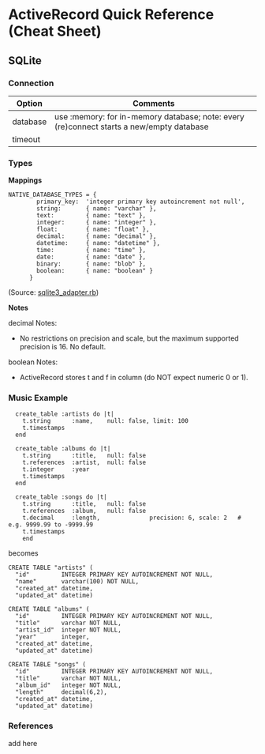 # ActiveRecord Quick Reference (Cheat Sheet)

## SQLite

### Connection

Option     | Comments
---------- | ---------------------
database   | use :memory: for in-memory database; note: every (re)connect starts a new/empty database 
timeout    |


### Types


**Mappings**

~~~
NATIVE_DATABASE_TYPES = {
        primary_key:  'integer primary key autoincrement not null',
        string:       { name: "varchar" },
        text:         { name: "text" },
        integer:      { name: "integer" },
        float:        { name: "float" },
        decimal:      { name: "decimal" },
        datetime:     { name: "datetime" },
        time:         { name: "time" },
        date:         { name: "date" },
        binary:       { name: "blob" },
        boolean:      { name: "boolean" }
      }
~~~

(Source: [sqlite3_adapter.rb](https://github.com/rails/rails/blob/master/activerecord/lib/active_record/connection_adapters/sqlite3_adapter.rb))

**Notes**

decimal Notes:
- No restrictions on precision and scale, but the maximum supported precision is 16. No default.

boolean Notes:
- ActiveRecord stores t and f in column (do NOT expect numeric 0 or 1).




### Music Example

~~~
  create_table :artists do |t|
    t.string      :name,    null: false, limit: 100
    t.timestamps
  end

  create_table :albums do |t|
    t.string      :title,   null: false
    t.references  :artist,  null: false
    t.integer     :year
    t.timestamps
  end

  create_table :songs do |t|
    t.string      :title,   null: false
    t.references  :album,   null: false
    t.decimal     :length,              precision: 6, scale: 2   # e.g. 9999.99 to -9999.99
    t.timestamps
    end
~~~

becomes

~~~
CREATE TABLE "artists" (
  "id"         INTEGER PRIMARY KEY AUTOINCREMENT NOT NULL,
  "name"       varchar(100) NOT NULL,
  "created_at" datetime,
  "updated_at" datetime) 

CREATE TABLE "albums" (
  "id"         INTEGER PRIMARY KEY AUTOINCREMENT NOT NULL,
  "title"      varchar NOT NULL,
  "artist_id"  integer NOT NULL,
  "year"       integer,
  "created_at" datetime,
  "updated_at" datetime) 

CREATE TABLE "songs" (
  "id"         INTEGER PRIMARY KEY AUTOINCREMENT NOT NULL,
  "title"      varchar NOT NULL,
  "album_id"   integer NOT NULL,
  "length"     decimal(6,2),
  "created_at" datetime,
  "updated_at" datetime) 
~~~


### References

add here

